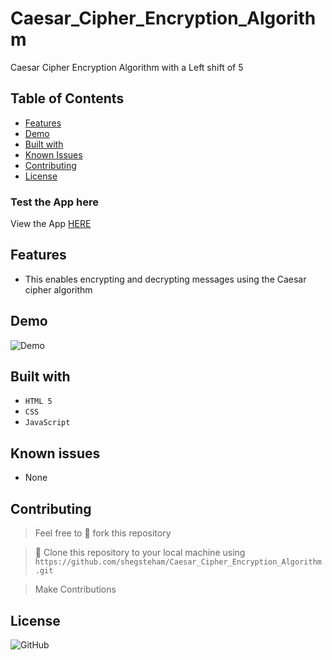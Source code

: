 # Caesar_Cipher_Encryption_Algorithm
Caesar Cipher Encryption Algorithm with a Left shift of  5

## Table of Contents

* [Features](#Features)
* [Demo](#demo)
* [Built with](#built-with)
* [Known Issues](#Known-issues)
* [Contributing](#contributing)
* [License](#License)

### Test the App here
View the App [HERE](https://shegsteham.github.io/Caesar_Cipher_Encryption_Algorithm/)

## Features

- This enables encrypting and decrypting messages using the Caesar cipher algorithm

## Demo
![Demo](https://user-images.githubusercontent.com/25525765/59975118-a831d200-95b4-11e9-808d-cf36b842e35d.gif)

## Built with
- `HTML 5`
- `CSS`
- `JavaScript`

## Known issues
- None

## Contributing
>  Feel free to 🍴 fork this repository

>  👯 Clone this repository to your local machine using `https://github.com/shegsteham/Caesar_Cipher_Encryption_Algorithm.git`

> Make Contributions

## License
![GitHub](https://img.shields.io/github/license/mashape/apistatus.svg)


